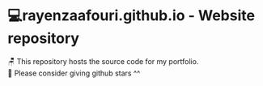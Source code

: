 # 💻rayenzaafouri.github.io - Website repository

 🪑 This repository hosts the source code for my portfolio.\
 🌟 Please consider giving github stars ^^